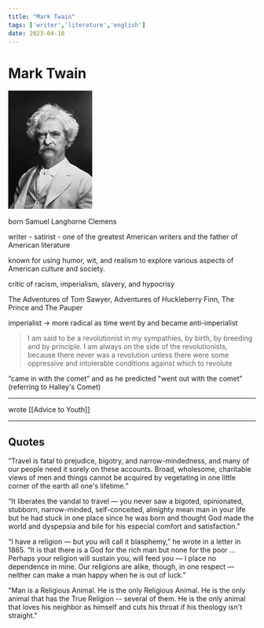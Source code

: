 ```yaml
---
title: "Mark Twain"
tags: ['writer','literature','english']
date: 2023-04-10
---
```


# Mark Twain

![Mark Twain Portrait|100](images/marktwain.png)

born Samuel Langhorne Clemens 

writer - satirist - one of the greatest American writers and the father of American literature 

known for using humor, wit, and realism to explore various aspects of American culture and society. 

critic of racism, imperialism, slavery, and hypocrisy

The Adventures of Tom Sawyer, Adventures of Huckleberry Finn, The Prince and The Pauper

imperialist -> more radical as time went by and became anti-imperialist

> I am said to be a revolutionist in my sympathies, by birth, by breeding and by principle. I am always on the side of the revolutionists, because there never was a revolution unless there were some oppressive and intolerable conditions against which to revolute

“came in with the comet” and as he predicted "went out with the comet” (referring to Halley's Comet)

---
wrote [[Advice to Youth]]

---
## Quotes

“Travel is fatal to prejudice, bigotry, and narrow-mindedness, and many of our people need it sorely on these accounts. Broad, wholesome, charitable views of men and things cannot be acquired by vegetating in one little corner of the earth all one's lifetime.”

“It liberates the vandal to travel — you never saw a bigoted, opinionated, stubborn, narrow-minded, self-conceited, almighty mean man in your life but he had stuck in one place since he was born and thought God made the world and dyspepsia and bile for his especial comfort and satisfaction.”

“I have a religion — but you will call it blasphemy,” he wrote in a letter in 1865. “It is that there is a God for the rich man but none for the poor … Perhaps your religion will sustain you, will feed you — I place no dependence in mine. Our religions are alike, though, in one respect — neither can make a man happy when he is out of luck.”

"Man is a Religious Animal. He is the only Religious Animal. He is the only animal that has the True Religion -- several of them. He is the only animal that loves his neighbor as himself and cuts his throat if his theology isn't straight."

